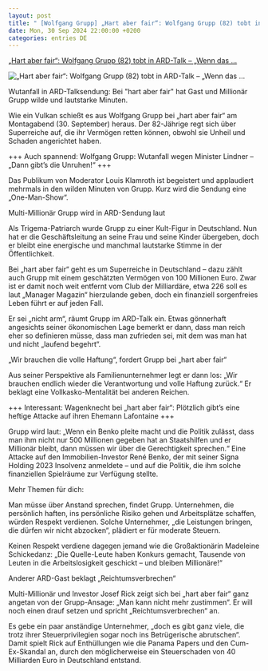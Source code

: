 ```yaml
---
layout: post
title: " [Wolfgang Grupp] „Hart aber fair“: Wolfgang Grupp (82) tobt in ARD-Talk – „Wenn das ..."
date: Mon, 30 Sep 2024 22:00:00 +0200
categories: entries DE
---
```

[„Hart aber fair“: Wolfgang Grupp (82) tobt in ARD-Talk – „Wenn das ...](https://www.derwesten.de/politik/hart-aber-fair-grupp-ard-id301156651.html)

![„Hart aber fair“: Wolfgang Grupp (82) tobt in ARD-Talk – „Wenn das ...](https://www.derwesten.de/wp-content/uploads/sites/8/2024/10/grupp2-e1727759127583.png)

Wutanfall in ARD-Talksendung: Bei "hart aber fair" hat Gast und Millionär Grupp wilde und lautstarke Minuten.

Wie ein Vulkan schießt es aus Wolfgang Grupp bei „hart aber fair“ am Montagabend (30. September) heraus. Der 82-Jährige regt sich über Superreiche auf, die ihr Vermögen retten können, obwohl sie Unheil und Schaden angerichtet haben.

+++ Auch spannend: Wolfgang Grupp: Wutanfall wegen Minister Lindner – „Dann gibt’s die Unruhen!“ +++

Das Publikum von Moderator Louis Klamroth ist begeistert und applaudiert mehrmals in den wilden Minuten von Grupp. Kurz wird die Sendung eine „One-Man-Show“.

Multi-Millionär Grupp wird in ARD-Sendung laut

Als Trigema-Patriarch wurde Grupp zu einer Kult-Figur in Deutschland. Nun hat er die Geschäftsleitung an seine Frau und seine Kinder übergeben, doch er bleibt eine energische und manchmal lautstarke Stimme in der Öffentlichkeit.

Bei „hart aber fair“ geht es um Superreiche in Deutschland – dazu zählt auch Grupp mit einem geschätzten Vermögen von 100 Millionen Euro. Zwar ist er damit noch weit entfernt vom Club der Milliardäre, etwa 226 soll es laut „Manager Magazin“ hierzulande geben, doch ein finanziell sorgenfreies Leben führt er auf jeden Fall.

Er sei „nicht arm“, räumt Grupp im ARD-Talk ein. Etwas gönnerhaft angesichts seiner ökonomischen Lage bemerkt er dann, dass man reich eher so definieren müsse, dass man zufrieden sei, mit dem was man hat und nicht „laufend begehrt“.

„Wir brauchen die volle Haftung“, fordert Grupp bei „hart aber fair“

Aus seiner Perspektive als Familienunternehmer legt er dann los: „Wir brauchen endlich wieder die Verantwortung und volle Haftung zurück.“ Er beklagt eine Vollkasko-Mentalität bei anderen Reichen.

+++ Interessant: Wagenknecht bei „hart aber fair“: Plötzlich gibt’s eine heftige Attacke auf ihren Ehemann Lafontaine +++

Grupp wird laut: „Wenn ein Benko pleite macht und die Politik zulässt, dass man ihm nicht nur 500 Millionen gegeben hat an Staatshilfen und er Millionär bleibt, dann müssen wir über die Gerechtigkeit sprechen.“ Eine Attacke auf den Immobilien-Investor René Benko, der mit seiner Signa Holding 2023 Insolvenz anmeldete – und auf die Politik, die ihm solche finanziellen Spielräume zur Verfügung stellte.

Mehr Themen für dich:

Man müsse über Anstand sprechen, findet Grupp. Unternehmen, die persönlich haften, ins persönliche Risiko gehen und Arbeitsplätze schaffen, würden Respekt verdienen. Solche Unternehmer, „die Leistungen bringen, die dürfen wir nicht abzocken“, plädiert er für moderate Steuern.

Keinen Respekt verdiene dagegen jemand wie die Großaktionärin Madeleine Schickedanz: „Die Quelle-Leute haben Konkurs gemacht, Tausende von Leuten in die Arbeitslosigkeit geschickt – und bleiben Millionäre!“

Anderer ARD-Gast beklagt „Reichtumsverbrechen“

Multi-Millionär und Investor Josef Rick zeigt sich bei „hart aber fair“ ganz angetan von der Grupp-Ansage: „Man kann nicht mehr zustimmen“. Er will noch einen drauf setzen und spricht „Reichtumsverbrechen“ an.

Es gebe ein paar anständige Unternehmer, „doch es gibt ganz viele, die trotz ihrer Steuerprivilegien sogar noch ins Betrügerische abrutschen“. Damit spielt Rick auf Enthüllungen wie die Panama Papers und den Cum-Ex-Skandal an, durch den möglicherweise ein Steuerschaden von 40 Milliarden Euro in Deutschland entstand.


